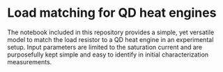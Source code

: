# Load matching for QD heat engines

The notebook included in this repository provides a simple, yet versatile model to match the load resistor to a QD heat engine in an experimental setup. Input parameters are limited to the saturation current and are purposefully kept simple and easy to identify in initial characterization measurements.